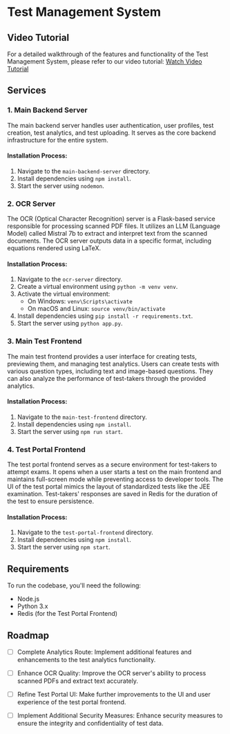 # Test Management System

## Video Tutorial

For a detailed walkthrough of the features and functionality of the Test Management System, please refer to our video tutorial: [Watch Video Tutorial](https://drive.google.com/file/d/1uDU3SHUYOXYfbbCX-S6X6rTmMajZzcvS/view?usp=sharing)

## Services

### 1. Main Backend Server

The main backend server handles user authentication, user profiles, test creation, test analytics, and test uploading. It serves as the core backend infrastructure for the entire system.

#### Installation Process:

1. Navigate to the `main-backend-server` directory.
2. Install dependencies using `npm install`.
3. Start the server using `nodemon`.

### 2. OCR Server

The OCR (Optical Character Recognition) server is a Flask-based service responsible for processing scanned PDF files. It utilizes an LLM (Language Model) called Mistral 7b to extract and interpret text from the scanned documents. The OCR server outputs data in a specific format, including equations rendered using LaTeX.

#### Installation Process:

1. Navigate to the `ocr-server` directory.
2. Create a virtual environment using `python -m venv venv`.
3. Activate the virtual environment:
   - On Windows: `venv\Scripts\activate`
   - On macOS and Linux: `source venv/bin/activate`
4. Install dependencies using `pip install -r requirements.txt`.
5. Start the server using `python app.py`.

### 3. Main Test Frontend

The main test frontend provides a user interface for creating tests, previewing them, and managing test analytics. Users can create tests with various question types, including text and image-based questions. They can also analyze the performance of test-takers through the provided analytics.

#### Installation Process:

1. Navigate to the `main-test-frontend` directory.
2. Install dependencies using `npm install`.
3. Start the server using `npm run start`.

### 4. Test Portal Frontend

The test portal frontend serves as a secure environment for test-takers to attempt exams. It opens when a user starts a test on the main frontend and maintains full-screen mode while preventing access to developer tools. The UI of the test portal mimics the layout of standardized tests like the JEE examination. Test-takers' responses are saved in Redis for the duration of the test to ensure persistence.

#### Installation Process:

1. Navigate to the `test-portal-frontend` directory.
2. Install dependencies using `npm install`.
3. Start the server using `npm start`.

## Requirements

To run the codebase, you'll need the following:

- Node.js
- Python 3.x
- Redis (for the Test Portal Frontend)

## Roadmap

- [ ] Complete Analytics Route: Implement additional features and enhancements to the test analytics functionality.
- [ ] Enhance OCR Quality: Improve the OCR server's ability to process scanned PDFs and extract text accurately.
- [ ] Refine Test Portal UI: Make further improvements to the UI and user experience of the test portal frontend.
- [ ] Implement Additional Security Measures: Enhance security measures to ensure the integrity and confidentiality of test data.


